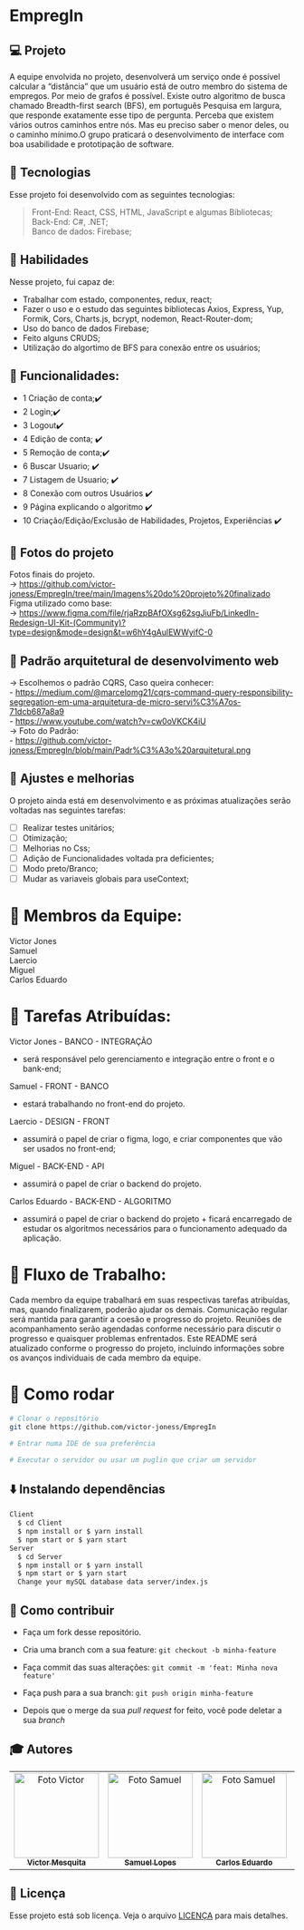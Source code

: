 # EmpregIn


## 💻 Projeto

A equipe envolvida no projeto, desenvolverá um serviço onde é possível calcular a “distância” que
um usuário está de outro membro do sistema de empregos. Por meio de grafos é possível. Existe
outro algoritmo de busca chamado Breadth-first search (BFS), em português Pesquisa em largura,
que responde exatamente esse tipo de pergunta. Perceba que existem vários outros caminhos entre
nós. Mas eu preciso saber o menor deles, ou o caminho mínimo.O grupo praticará o desenvolvimento
de interface com boa usabilidade e prototipação de software.                                                                  

## 🚀 Tecnologias
Esse projeto foi desenvolvido com as seguintes tecnologias:

> Front-End: React, CSS, HTML, JavaScript e algumas Bibliotecas;                                                                                                
> Back-End: C#, .NET;                                                                          
> Banco de dados: Firebase;                                                                                                                           

## 📌 Habilidades

Nesse projeto, fui capaz de:

- Trabalhar com estado, componentes, redux, react;
- Fazer o uso e o estudo das seguintes bibliotecas Axios, Express, Yup, Formik, Cors, Charts.js, bcrypt, nodemon, React-Router-dom;
- Uso do banco de dados Firebase;
- Feito alguns CRUDS;
- Utilização do algortimo de BFS para conexão entre os usuários;

## :memo: Funcionalidades: 
- 1 Criação de conta;✔️                           
- 2 Login;✔️                             
- 3 Logout✔️                             
- 4 Edição de conta; ✔️                            
- 5 Remoção de conta;✔️                                      
- 6 Buscar Usuario; ✔️                                                                                
- 7 Listagem de Usuario; ✔️
- 8 Conexão com outros Usuários ✔️
- 9 Página explicando o algoritmo ✔️
- 10 Criação/Edição/Exclusão de Habilidades, Projetos, Experiências ✔️                                                                                          
  
## 📝 Fotos do projeto 
  Fotos finais do projeto.                                                        
  -> https://github.com/victor-joness/EmpregIn/tree/main/Imagens%20do%20projeto%20finalizado                                      
  Figma utilizado como base:                                    
  -> https://www.figma.com/file/rjaRzpBAfOXsg62sgJiuFb/LinkedIn-Redesign-UI-Kit-(Community)?type=design&mode=design&t=w6hY4gAulEWWyifC-0      

## 📝 Padrão arquitetural de desenvolvimento web                                                                                                    
  -> Escolhemos o padrão CQRS, Caso queira conhecer:                                                                                      
    - https://medium.com/@marcelomg21/cqrs-command-query-responsibility-segregation-em-uma-arquitetura-de-micro-servi%C3%A7os-71dcb687a8a9                                                                  
    - https://www.youtube.com/watch?v=cw0oVKCK4iU                                                                                          
    -> Foto do Padrão:                                                                          
    - https://github.com/victor-joness/EmpregIn/blob/main/Padr%C3%A3o%20arquitetural.png                                                                              

## 📝 Ajustes e melhorias

O projeto ainda está em desenvolvimento e as próximas atualizações serão voltadas nas seguintes tarefas:

- [ ] Realizar testes unitários;
- [ ] Otimização;
- [ ] Melhorias no Css;
- [ ] Adição de Funcionalidades voltada pra deficientes;
- [ ] Modo preto/Branco;
- [ ] Mudar as variaveis globais para useContext;

# 👷 Membros da Equipe:
Victor Jones                                                                            
Samuel                                                                                              
Laercio                                                                                                    
Miguel                                                                                                                
Carlos Eduardo                                                                                                                                

# 👷 Tarefas Atribuídas:
Victor Jones - BANCO - INTEGRAÇÃO
- será responsável pelo gerenciamento e integração entre o front e o bank-end;

Samuel - FRONT - BANCO
- estará trabalhando no front-end do projeto.

Laercio - DESIGN - FRONT
- assumirá o papel de criar o figma, logo, e criar componentes que vão ser usados no front-end;

Miguel - BACK-END - API
- assumirá o papel de criar o backend do projeto.

Carlos Eduardo - BACK-END - ALGORITMO
- assumirá o papel de criar o backend do projeto + ficará encarregado de estudar os algoritmos necessários para o funcionamento adequado da aplicação.

# 👷 Fluxo de Trabalho:
Cada membro da equipe trabalhará em suas respectivas tarefas atribuídas, mas, quando finalizarem, poderão ajudar os demais.
Comunicação regular será mantida para garantir a coesão e progresso do projeto.
Reuniões de acompanhamento serão agendadas conforme necessário para discutir o progresso e quaisquer problemas enfrentados.
Este README será atualizado conforme o progresso do projeto, incluindo informações sobre os avanços individuais de cada membro da equipe.

# 👷 Como rodar

```bash
# Clonar o repositório
git clone https://github.com/victor-joness/EmpregIn

# Entrar numa IDE de sua preferência 

# Executar o servidor ou usar um puglin que criar um servidor

```

## ⬇️ Instalando dependências

  ```bash
  Client
    $ cd Client
    $ npm install or $ yarn install
    $ npm start or $ yarn start
  Server
    $ cd Server
    $ npm install or $ yarn install
    $ npm start or $ yarn start
    Change your mySQL database data server/index.js
  ```
  

## 🤔 Como contribuir <br/>

- Faça um fork desse repositório.
- Cria uma branch com a sua feature: `git checkout -b minha-feature`
- Faça commit das suas alterações: `git commit -m 'feat: Minha nova feature'`
- Faça push para a sua branch: `git push origin minha-feature`

- Depois que o merge da sua *pull request* for feito, você pode deletar a sua *branch*


## :mortar_board: Autores

<table align="center">
    <tr>
        <td align="center">
            <a href="https://github.com/victor-joness">
                <img src="https://i.imgur.com/vBnNiVV.png" width="150px;" alt="Foto Victor"/>
                <br />
                <sub><b>Victor Mesquita<sub><b>
            </a>
        </td> 
        <td align="center">
            <a href="https://github.com/SamuelLopess03">
                <img src="https://user-images.githubusercontent.com/85620625/195366186-541c980e-1aba-4d03-9da7-5e49e64b9d22.png" width="150px;" alt="Foto Samuel"/>
                <br />
                <sub><b>Samuel Lopes<sub><b>
            </a>
        </td>
        <td align="center">
            <a href="https://github.com/carlosedu757">
                <img src="https://user-images.githubusercontent.com/85620625/195366186-541c980e-1aba-4d03-9da7-5e49e64b9d22.png" width="150px;" alt="Foto Samuel"/>
                <br />
                <sub><b>Carlos Eduardo<sub><b>
            </a>
        </td>
        <td align="center">
            <a href="https://github.com/LaercioMelo">
                <img src="https://user-images.githubusercontent.com/85620625/195366186-541c980e-1aba-4d03-9da7-5e49e64b9d22.png" width="150px;" alt="Foto Samuel"/>
                <br />
                <sub><b>Laércio Melo<sub><b>
            </a>
        </td>
        <td align="center">
            <a href="https://github.com/MiguelFarias1">
                <img src="https://user-images.githubusercontent.com/85620625/195366186-541c980e-1aba-4d03-9da7-5e49e64b9d22.png" width="150px;" alt="Foto Samuel"/>
                <br />
                <sub><b>Miguel Barbosa<sub><b>
            </a>
        </td>
    </tr>
</table>
              
## 📄 Licença

Esse projeto está sob licença. Veja o arquivo [LICENÇA](LICENSE) para mais detalhes.
